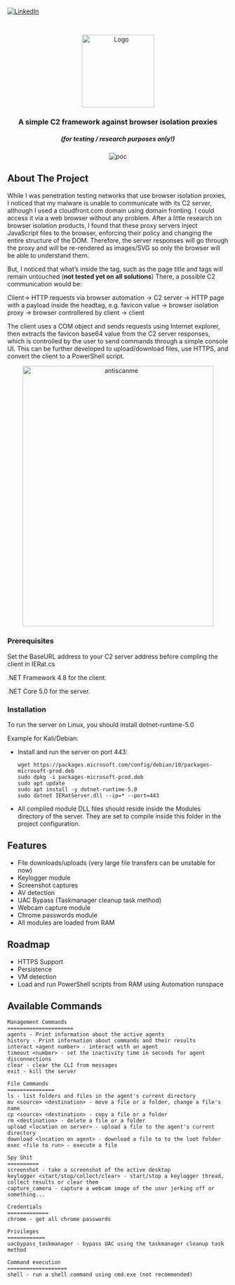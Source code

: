 # 
[![LinkedIn][linkedin-shield]][linkedin-url]


<!-- PROJECT LOGO -->
<br />
<p align="center">
  <a href="https://github.com/uvzz/IERat">
    <img src="https://github.com/uvzz/IERat/raw/master/logo_size.jpg" alt="Logo" width="165" height="165">
  </a>
  
  <h3 align="center">A simple C2 framework against browser isolation proxies</h3>
  
  <h5 align="center">(for testing / research purposes only!)</h5>
  
  
<p align="center">
    <img src="https://i.imgur.com/Juwbldp.png" alt="poc">
  </a>  

<!-- ABOUT THE PROJECT -->
## About The Project

While I was penetration testing networks that use browser isolation proxies, I noticed that my malware is unable to communicate with its C2 server, although I used a cloudfront.com domain using domain fronting. I could access it via a web browser without any problem.
After a little research on browser isolation products, I found that these proxy servers inject JavaScript files to the browser, enforcing their policy and changing the entire structure of the DOM. Therefore, the server responses will go through the proxy and will be re-rendered as images/SVG so only the browser will be able to understand them.

But, I noticed that what’s inside the <head> tag, such as the page title and <link> tags will remain untouched (**not tested yet on all solutions**) There, a possible C2  communication would be:
  
Client-> HTTP requests via browser automation -> C2 server -> HTTP page with a payload inside the headtag, e.g. favicon value -> browser isolation proxy -> browser controllered by client -> client
  
The client uses a COM object and sends requests using Internet explorer, then extracts the favicon base64 value from the C2 server responses, which is controlled by the user to send commands through a simple console UI.
This can be further developed to upload/download files, use HTTPS, and convert the client to a PowerShell script.
  
<p align="center">
  <img src="https://github.com/uvzz/IERat/blob/master/antiscanme.png?raw=true" alt="antiscanme" width="435" height="592.5">
</p>

### Prerequisites

Set the BaseURL address to your C2 server address before compling the client in IERat.cs
  
.NET Framework 4.8 for the client.
  
.NET Core 5.0 for the server.

### Installation

To run the server on Linux, you should install dotnet-runtime-5.0

Example for Kali/Debian:

* Install and run the server on port 443:
  ```
  wget https://packages.microsoft.com/config/debian/10/packages-microsoft-prod.deb
  sudo dpkg -i packages-microsoft-prod.deb
  sudo apt update
  sudo apt install -y dotnet-runtime-5.0
  sudo dotnet IERatServer.dll --ip=* --port=443
  ```
  
* All compiled module DLL files should reside inside the Modules directory of the server. They are set to compile inside this folder in the project configuration.

  
<!-- Features -->
## Features
* File downloads/uploads (very large file transfers can be unstable for now)
* Keylogger module
* Screenshot captures
* AV detection
* UAC Bypass (Taskmanager cleanup task method)
* Webcam capture module
* Chrome passwords module
* All modules are loaded from RAM
  
<!-- ROADMAP -->
## Roadmap

* HTTPS Support
* Persistence
* VM detection
* Load and run PowerShell scripts from RAM using Automation runspace

<!-- ROADMAP -->
## Available Commands
  ```
Management Commands
=====================
agents - Print information about the active agents
history - Print information about commands and their results
interact <agent number> - interact with an agent
timeout <number> - set the inactivity time in seconds for agent disconnections
clear - clear the CLI from messages
exit - kill the server

File Commands
===============
ls - list folders and files in the agent's current directory
mv <source> <destination> - move a file or a folder, change a file's name
cp <source> <destination> - copy a file or a folder
rm <destination> - delete a file or a folder
upload <location on server> - upload a file to the agent's current directory
download <location on agent> - download a file to to the loot folder
exec <file to run> - execute a file

Spy Shit
==========
screenshot - take a screenshot of the active desktop
keylogger <start/stop/collect/clear> - start/stop a keylogger thread, collect results or clear them
capture_camera - capture a webcam image of the user jerking off or something...

Credentials
=============
chrome - get all chrome passwords

Privileges
============
uacbypass_taskmanager - bypass UAC using the taskmanager cleanup task method

Command execution
===================
shell - run a shell command using cmd.exe (not recommended)


  ```

<!-- MARKDOWN LINKS & IMAGES -->
<!-- https://www.markdownguide.org/basic-syntax/#reference-style-links -->
[contributors-shield]: https://img.shields.io/github/contributors/othneildrew/Best-README-Template.svg?style=for-the-badge
[contributors-url]: https://github.com/othneildrew/Best-README-Template/graphs/contributors
[forks-shield]: https://img.shields.io/github/forks/othneildrew/Best-README-Template.svg?style=for-the-badge
[forks-url]: https://github.com/othneildrew/Best-README-Template/network/members
[stars-shield]: https://img.shields.io/github/stars/othneildrew/Best-README-Template.svg?style=for-the-badge
[stars-url]: https://github.com/othneildrew/Best-README-Template/stargazers
[issues-shield]: https://img.shields.io/github/issues/othneildrew/Best-README-Template.svg?style=for-the-badge
[issues-url]: https://github.com/othneildrew/Best-README-Template/issues
[license-shield]: https://img.shields.io/github/license/othneildrew/Best-README-Template.svg?style=for-the-badge
[license-url]: https://github.com/othneildrew/Best-README-Template/blob/master/LICENSE.txt
[linkedin-shield]: https://img.shields.io/badge/-LinkedIn-black.svg?style=for-the-badge&logo=linkedin&colorB=555
[linkedin-url]: https://www.linkedin.com/in/yuval-moravchick-4311b550/
[product-screenshot]: images/screenshot.png
